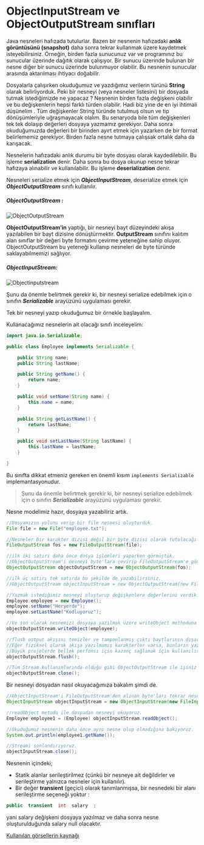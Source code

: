 # ObjectInputStream ve ObjectOutputStream sınıfları

Java nesneleri hafızada tutulurlar. Bazen bir nesnenin hafızadaki **anlık görüntüsünü (snapshot)** daha sonra tekrar kullanmak üzere kaydetmek isteyebilirsiniz. Örneğin, birden fazla sunucunuz var ve programınız bu sunucular üzerinde dağıtık olarak çalışıyor. Bir sunucu üzerinde bulunan bir nesne diğer bir sunucu üzerinde bulunmuyor olabilir. Bu nesnenin sunucular arasında aktarılması ihtiyacı doğabilir.

Dosyalarla çalışırken okuduğumuz ve yazdığımız verilerin türünü **String**  olarak belirliyorduk. Peki bir nesneyi (veya nesneler listesini) bir dosyada tutmak istediğimizde ne yapacaz ? Nesnenin birden fazla değişkeni olabilir ve bu değişkenlerin hepsi farklı türden olabilir. Hadi biz yine de en iyi ihtimali düşünelim . Tüm değişkenler String türünde tutulmuş olsun ve tip dönüşümleriyle uğraşmayacak olalım. Bu senaryoda bile tüm değişkenleri tek tek dolaşıp değerleri dosyaya yazmamız gerekiyor. Daha sonra okuduğumuzda değerleri bir birinden ayırt etmek için yazarken de bir format belirlememiz gerekiyor. Birden fazla nesne tutmaya çalışsak ortalık daha da karışacak.  

Nesnelerin hafızadaki anlık durumu bir byte dosyası olarak kaydedilebilir. Bu işleme **serialization** denir. Daha sonra bu dosya okunup nesne tekrar hafızaya alınabilir ve kullanılabilir. Bu işleme **deserialization** denir.

Nesneleri serialize etmek için **_ObjectInputStream_**, deserialize etmek için **_ObjectOutputStream_** sınıfı kullanılır.

##### **_ObjectOutputStream_** :

![ObjectOutputStream](https://github.com/mustafakilicc/taskforce/blob/main/java/java-101/ObjectInputStream-ObjectOutputStream-siniflari/figures/Objoutputstream.png)

**ObjectOutputStream'in** yaptığı, bir nesneyi bayt düzeyindeki akışa yazılabilen bir bayt dizisine dönüştürmektir. **OutputStream** sınıfını kalıtım alan sınıflar bir değeri byte formatını çevirme yeteneğine sahip oluyor. ObjectOutputStream bu yeteneği kullanıp nesneleri de byte türünde saklayabilmemizi sağlıyor.


##### **_ObjectInputStream_**:

![Objectinputstream](https://github.com/mustafakilicc/taskforce/blob/main/java/java-101/ObjectInputStream-ObjectOutputStream-siniflari/figures/Objinputstream.png)

Şunu da önemle belirtmek gerekir ki, bir nesneyi serialize edebilmek için o sınıfın **_Serializable_** arayüzünü uygulaması gerekir.

Tek bir nesneyi yazıp okuduğumuz bir örnekle başlayalım.

Kullanacağımız nesnelerin ait olacağı sınıfı inceleyelim:

```java
import java.io.Serializable;

public class Employee implements Serializable {

	public String name;
	public String lastName;

	public String getName() {
		return name;
	}

	public void setName(String name) {
		this.name = name;
	}

	public String getLastName() {
		return lastName;
	}

	public void setLastName(String lastName) {
		this.lastName = lastName;
	}

}
```

Bu sınıfta dikkat etmeniz gereken en önemli kısım `implements Serializable`  implemantasyonudur.

> Şunu da önemle belirtmek gerekir ki, bir nesneyi serialize edebilmek için o sınıfın **_Serializable_** arayüzünü uygulaması gerekir.

Nesne modelimiz hazır, dosyaya yazabiliriz artık.

```java
//Dosyamızın yolunu verip bir file nesnesi oluşturduk.
File file = new File("employee.txt");

//Nesneler Bir karakter dizisi değil bir byte dizisi olarak tutulacağı için  FileWriter yerine FileOutputStream kullandık.
FileOutputStream fos = new FileOutputStream(file);

//ilk iki satırı daha önce dosya işlemleri yaparken görmüştük.
//ObjectOutputStream'i nesneyi byte'lara çevirip FileOutputStream'e göndermek için kullanacaz.
ObjectOutputStream objectOutputStream = new ObjectOutputStream(fos);

//ilk üç satırı tek satırda bu şekilde de yazabilirsiniz.
//ObjectOutputStream objectInputStream = new ObjectOutputStream(new FileOutputStream(file));

//Yazmak istediğimiz nesneyi oluşturup değişkenlere değerlerini verdik.
Employee employee = new Employee();
employee.setName("Heryerde");
employee.setLastName("Kodluyoruz");

//Ve son olarak nesnemizi dosyaya yazılmak üzere writeObject methoduna emanet ediyoruz.	
objectOutputStream.writeObject(employee);

//flush output akışını temizler ve tamponlanmış çıktı baytlarının dışarı yazılmasını zorlar.
//Eğer fiziksel olarak akışa yazılmamış karakterler varsa, bunların yazılması için bir sinyal gönderir.
//Büyük projelerde bellek perfonsı için kazanç sağlamak için kullanılır.
objectOutputStream.flush();

//Tüm Stream kullanımlarında olduğu gibi ObjectOutputStream ile işiniz bitince kapatmayı unutmayın.
objectOutputStream.close();
```

Bir nesneyi dosyadan nasıl okuyacağımıza bakalım şimdi de. 

```java
//ObjectInputStream'i FileOutputStream'den alınan byte'ları tekrar nesneye dönüştürmek için kullanacaz.
ObjectInputStream objectInputStream = new ObjectInputStream(new FileInputStream(file));

//readObject metodu ile dosyadan nesneyi okuyoruz.
Employee employee1 = (Employee) objectInputStream.readObject();

//Okuduğumuz nesnenin daha önce aynı nesne olup olmadığına bakıyoruz. 
System.out.println(employee1.getName());

//Streami sonlandırıyoruz.
objectInputStream.close();
```



Nesnenin içindeki;

- Statik alanlar serileştirilmez (çünkü bir nesneye ait değildirler ve serileştirme yalnızca nesneler için kullanılır). 
- Bir değer **transient** (geçici) olarak tanımlanmışsa, bir nesnedeki bir alanı serileştirme seçeneği yoktur :

```java
public  transient  int  salary  ;
```

yani salary değişkeni dosyaya yazılmaz ve daha sonra nesne oluşturulduğunda salary null olacaktır.

[Kullanılan görsellerin kaynağı](https://wiki.dcae.pub.ro/index.php/Serialization)
